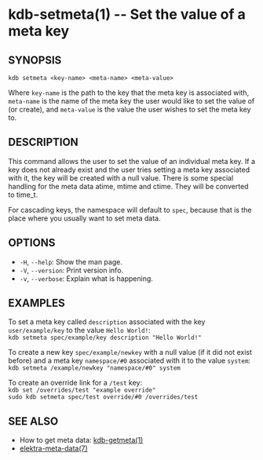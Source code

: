 kdb-setmeta(1) -- Set the value of a meta key
=============================================

## SYNOPSIS

`kdb setmeta <key-name> <meta-name> <meta-value>`  

Where `key-name` is the path to the key that the meta key is associated with,
`meta-name` is the name of the meta key the user would like to set the value of (or create),
and `meta-value` is the value the user wishes to set the meta key to.

## DESCRIPTION

This command allows the user to set the value of an individual meta key.
If a key does not already exist and the user tries setting a meta key associated with it, the key will be created with a null value.
There is some special handling for the meta data atime, mtime and ctime. They will be converted to time_t.

For cascading keys, the namespace will default to `spec`, because
that is the place where you usually want to set meta data.

## OPTIONS

- `-H`, `--help`:
  Show the man page.
- `-V`, `--version`:
  Print version info.
- `-v`, `--verbose`:
  Explain what is happening.


## EXAMPLES

To set a meta key called `description` associated with the key `user/example/key` to the value `Hello World!`:  
	`kdb setmeta spec/example/key description "Hello World!"`  

To create a new key `spec/example/newkey` with a null value (if it did not exist before)
and a meta key `namespace/#0` associated with it to the value `system`:
	`kdb setmeta /example/newkey "namespace/#0" system`

To create an override link for a `/test` key:  
	`kdb set /overrides/test "example override"`  
	`sudo kdb setmeta spec/test override/#0 /overrides/test`

## SEE ALSO

- How to get meta data: [kdb-getmeta(1)](kdb-getmeta.md)
- [elektra-meta-data(7)](elektra-meta-data.md)
